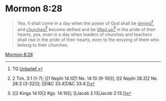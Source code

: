 # Mormon 8:28

> Yea, it shall come in a day when the power of God shall be <u>denied</u>[^a], and <u>churches</u>[^b] become defiled and be <u>lifted up</u>[^c] in the pride of their hearts; yea, even in a day when leaders of churches and teachers shall rise in the pride of their hearts, even to the envying of them who belong to their churches.

[Mormon 8:28](https://www.churchofjesuschrist.org/study/scriptures/bofm/morm/8?lang=eng&id=p28#p28)


[^a]: TG [Unbelief.](https://www.churchofjesuschrist.org/study/scriptures/tg/unbelief?lang=eng)
[^b]: 2 Tim. 3:1 (1-7); [[1 Nephi 14.10|1 Ne. 14:10 (9-10)]]; [[2 Nephi 28.3|2 Ne. 28:3 (3-32)]]; [[D&C 33.4|D&C 33:4.]]
[^c]: [[2 Kings 14.10|2 Kgs. 14:10]]; [[Jacob 2.13|Jacob 2:13.]]
